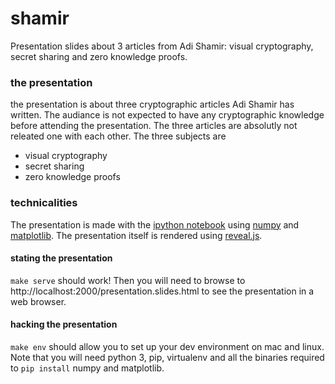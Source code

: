 #  shamir

Presentation slides about 3 articles from Adi Shamir: visual cryptography, secret
sharing and zero knowledge proofs.

### the presentation

the presentation is about three cryptographic articles Adi Shamir has written.  The audiance
is not expected to have any cryptographic knowledge before attending the presentation.  The
three articles are absolutly not releated one with each other.  The three subjects are
*  visual cryptography
*  secret sharing
*  zero knowledge proofs

### technicalities

The presentation is made with the [ipython notebook](http://ipython.org/notebook.html) using
[numpy](http://www.numpy.org/) and [matplotlib](http://matplotlib.org/).  The presentation
itself is rendered using [reveal.js](http://lab.hakim.se/reveal-js/).


#### stating the presentation

`make serve` should work!  Then you will need to browse to
http://localhost:2000/presentation.slides.html to see the presentation
in a web browser.

#### hacking the presentation

`make env` should allow you to set up your dev environment on mac and linux.  Note
that you will need python 3, pip, virtualenv and all the binaries required to
`pip install` numpy and matplotlib.


